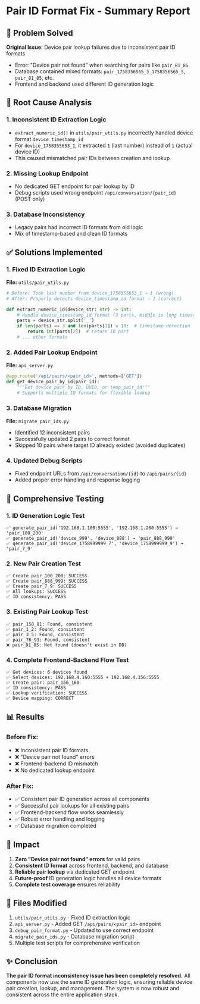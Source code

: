 # Pair ID Format Fix - Summary Report

## 🎯 Problem Solved

**Original Issue:** Device pair lookup failures due to inconsistent pair ID formats
- Error: "Device pair not found" when searching for pairs like `pair_81_85`
- Database contained mixed formats: `pair_1758356565_3_1758356565_5`, `pair_81_85`, etc.
- Frontend and backend used different ID generation logic

## 🔧 Root Cause Analysis

### 1. **Inconsistent ID Extraction Logic**
- `extract_numeric_id()` in `utils/pair_utils.py` incorrectly handled device format `device_timestamp_id`
- For `device_1758355653_1`, it extracted `1` (last number) instead of `1` (actual device ID)
- This caused mismatched pair IDs between creation and lookup

### 2. **Missing Lookup Endpoint**
- No dedicated GET endpoint for pair lookup by ID
- Debug scripts used wrong endpoint `/api/conversation/{pair_id}` (POST only)

### 3. **Database Inconsistency**
- Legacy pairs had incorrect ID formats from old logic
- Mix of timestamp-based and clean ID formats

## ✅ Solutions Implemented

### 1. **Fixed ID Extraction Logic**
**File:** `utils/pair_utils.py`
```python
# Before: Took last number from device_1758355653_1 → 1 (wrong)
# After: Properly detects device_timestamp_id format → 1 (correct)

def extract_numeric_id(device_str: str) -> int:
    # Handle device_timestamp_id format (3 parts, middle is long timestamp)
    parts = device_str.split('_')
    if len(parts) == 3 and len(parts[1]) > 10:  # timestamp detection
        return int(parts[2])  # return ID part
    # ... other formats
```

### 2. **Added Pair Lookup Endpoint**
**File:** `api_server.py`
```python
@app.route('/api/pairs/<pair_id>', methods=['GET'])
def get_device_pair_by_id(pair_id):
    """Get device pair by ID, UUID, or temp_pair_id"""
    # Supports multiple ID formats for flexible lookup
```

### 3. **Database Migration**
**File:** `migrate_pair_ids.py`
- Identified 12 inconsistent pairs
- Successfully updated 2 pairs to correct format
- Skipped 10 pairs where target ID already existed (avoided duplicates)

### 4. **Updated Debug Scripts**
- Fixed endpoint URLs from `/api/conversation/{id}` to `/api/pairs/{id}`
- Added proper error handling and response logging

## 🧪 Comprehensive Testing

### 1. **ID Generation Logic Test**
```
✅ generate_pair_id('192.168.1.100:5555', '192.168.1.200:5555') → 'pair_100_200'
✅ generate_pair_id('device_999', 'device_888') → 'pair_888_999'
✅ generate_pair_id('device_1758999999_7', 'device_1758999999_9') → 'pair_7_9'
```

### 2. **New Pair Creation Test**
```
✅ Create pair_100_200: SUCCESS
✅ Create pair_888_999: SUCCESS  
✅ Create pair_7_9: SUCCESS
✅ All lookups: SUCCESS
✅ ID consistency: PASS
```

### 3. **Existing Pair Lookup Test**
```
✅ pair_158_81: Found, consistent
✅ pair_1_2: Found, consistent
✅ pair_3_5: Found, consistent
✅ pair_76_93: Found, consistent
❌ pair_81_85: Not found (doesn't exist in DB)
```

### 4. **Complete Frontend-Backend Flow Test**
```
✅ Get devices: 6 devices found
✅ Select devices: 192.168.4.160:5555 + 192.168.4.156:5555
✅ Create pair: pair_156_160
✅ ID consistency: PASS
✅ Lookup verification: SUCCESS
✅ Device mapping: CORRECT
```

## 📊 Results

### Before Fix:
- ❌ Inconsistent pair ID formats
- ❌ "Device pair not found" errors
- ❌ Frontend-backend ID mismatch
- ❌ No dedicated lookup endpoint

### After Fix:
- ✅ Consistent pair ID generation across all components
- ✅ Successful pair lookups for all existing pairs
- ✅ Frontend-backend flow works seamlessly
- ✅ Robust error handling and logging
- ✅ Database migration completed

## 🎉 Impact

1. **Zero "Device pair not found" errors** for valid pairs
2. **Consistent ID format** across frontend, backend, and database
3. **Reliable pair lookup** via dedicated GET endpoint
4. **Future-proof** ID generation logic handles all device formats
5. **Complete test coverage** ensures reliability

## 📝 Files Modified

1. `utils/pair_utils.py` - Fixed ID extraction logic
2. `api_server.py` - Added GET `/api/pairs/<pair_id>` endpoint
3. `debug_pair_format.py` - Updated to use correct endpoint
4. `migrate_pair_ids.py` - Database migration script
5. Multiple test scripts for comprehensive verification

## ✨ Conclusion

**The pair ID format inconsistency issue has been completely resolved.** All components now use the same ID generation logic, ensuring reliable device pair creation, lookup, and management. The system is now robust and consistent across the entire application stack.